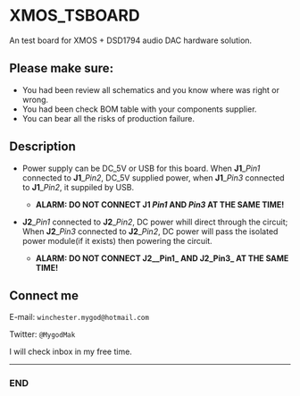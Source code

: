 # XMOS_TSBOARD
An test board for XMOS + DSD1794 audio DAC hardware solution.

## Please make sure:
- You had been review all schematics and you know where was right or wrong.
- You had been check BOM table with your components supplier.
- You can bear all the risks of production failure.

## Description
- Power supply can be DC_5V or USB for this board. When **J1**__Pin1_ connected to **J1**__Pin2_, DC_5V supplied power, when **J1**__Pin3_ connected to **J1**__Pin2_, it suppiled by USB.
    - **ALARM: DO NOT CONNECT J1 _Pin1_ AND _Pin3_ AT THE SAME TIME!**

- **J2**__Pin1_ connected to **J2**__Pin2_, DC power whill direct through the circuit; When **J2**__Pin3_ connected to **J2**__Pin2_, DC power will pass the isolated power module(if it exists) then powering the circuit.
    - **ALARM: DO NOT CONNECT J2__Pin1_ AND J2_Pin3_ AT THE SAME TIME!**

## Connect me
E-mail: `winchester.mygod@hotmail.com`

Twitter: `@MygodMak`

I will check inbox in my free time.

---
### END